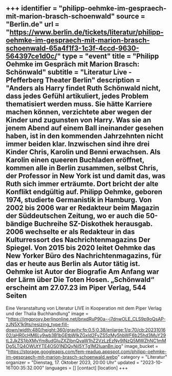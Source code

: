 +++
identifier = "philipp-oehmke-im-gespraech-mit-marion-brasch-schoenwald"
source = "Berlin.de"
url = "https://www.berlin.de/tickets/literatur/philipp-oehmke-im-gespraech-mit-marion-brasch-schoenwald-65a4f1f3-1c3f-4ccd-9630-564397ce1d0c/"
type = "event"
title = "Philipp Oehmke im Gespräch mit Marion Brasch: Schönwald"
subtitle = "Literatur Live - Pfefferberg Theater Berlin"
description = "Anders als Harry findet Ruth Schönwald nicht, dass jedes Gefühl artikuliert, jedes Problem thematisiert werden muss. Sie hätte Karriere machen können, verzichtete aber wegen der Kinder und zugunsten von Harry.
Was sie an jenem Abend auf einem Ball ineinander gesehen haben,  ist in den kommenden Jahrzehnten nicht immer beiden klar. Inzwischen  sind ihre drei Kinder Chris, Karolin und Benni erwachsen. Als Karolin  einen queeren Buchladen eröffnet, kommen alle in Berlin zusammen, selbst  Chris, der Professor in New York ist und damit das, was Ruth sich immer  erträumte. Dort bricht der alte Konflikt endgültig auf.
Philipp  Oehmke, geboren 1974, studierte Germanistik in Hamburg. Von 2002 bis  2006 war er Redakteur beim Magazin der Süddeutschen Zeitung, wo er auch  die 50-bändige Buchreihe SZ-Diskothek herausgab. 2006 wechselte er als  Redakteur in das Kulturressort des Nachrichtenmagazins Der Spiegel. Von  2015 bis 2020 leitet Oehmke das New Yorker Büro des Nachrichtenmagazins,  für das er heute aus Berlin als Autor tätig ist.
Oehmke ist Autor der Biografie Am Anfang war der Lärm über Die Toten Hosen.
„Schönwald“ erscheint am 27.07.23 im Piper Verlag, 544 Seiten
-----
Eine Veranstaltung von Literatur LIVE in Kooperation mit dem Piper Verlag und der Thalia Buchhandlung"
image = "https://imgproxy.berlinonline.net/bnxdRuP90a--j7dnwOLE_CLS9p9oQsAP-zJN5X1k9ts/resizing_type:fill-down/width:480/height:360/gravity:fp:0.5:0.38/enlarge:1/q:70/cb:2023101602/aHR0cHM6Ly9wb3B1bGEtbWlkZGxld2FyZS5zMy5hbWF6b25hd3MuY29tL2JkZS1jbXMvYm8udGIuZXZlbnQvaW1hZ2VzLzEzNy9lNzQ5MWZhNC1mMDg5LTQ4OWUtYTE4OS01NDQyNjI5YTg1M2IuanBn.jpg"
image_bucket = "https://storage.googleapis.com/fem-readup.appspot.com/philipp-oehmke-im-gespraech-mit-marion-brasch-schoenwald.webp"
category = "Literatur"
organizer = "Dienstag, 17. Oktober 2023, 20:00 Uhr"
updated = "2023-10-16T00:35:32.000"
languages = []
[contact]
[location]
+++